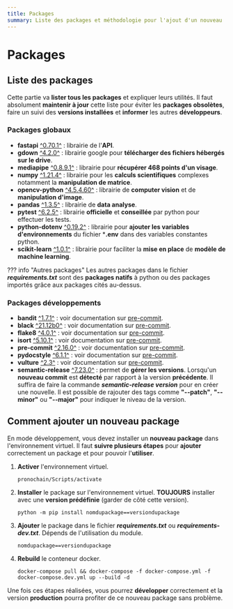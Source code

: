 ```yaml
---
title: Packages
summary: Liste des packages et méthodologie pour l'ajout d'un nouveau
---
```


# Packages

## Liste des packages

Cette partie va **lister tous les packages** et expliquer leurs utilités. Il faut absolument **maintenir à jour** cette liste pour éviter les **packages obsolètes**, faire un suivi des **versions installées** et **informer** les autres **développeurs**.

### Packages globaux

- **fastapi** [^0.70.1^](https://fastapi.tiangolo.com/) : librairie de l'**API**.
- **gdown** [^4.2.0^](https://github.com/wkentaro/gdown) : librairie google pour **télécharger des fichiers hébergés sur le drive**.
- **mediapipe** [^0.8.9.1^](https://mediapipe.dev/) : librairie pour **récupérer 468 points d'un visage**.
- **numpy** [^1.21.4^](https://numpy.org/) : librairie pour les **calculs scientifiques** complexes notamment la **manipulation de matrice**.
- **opencv-python** [^4.5.4.60^](https://opencv.org/) : librairie de **computer vision** et de **manipulation d'image**.
- **pandas** [^1.3.5^](https://pandas.pydata.org/) : librairie de **data analyse**.
- **pytest** [^6.2.5^](https://docs.pytest.org/en/6.2.x/) : librairie **officielle** et **conseillée** par python pour effectuer les tests.
- **python-dotenv** [^0.19.2^](https://pypi.org/project/python-dotenv/) : librairie pour **ajouter les variables d'environnements** du fichier ***.env** dans des variables constantes python.
- **scikit-learn** [^1.0.1^](https://scikit-learn.org/stable/) : librairie pour faciliter la **mise en place** de **modèle de machine learning**.

??? info "Autres packages"
    Les autres packages dans le fichier ***requirements.txt*** sont des **packages natifs** à python ou des packages importés grâce aux packages cités au-dessus.

### Packages développements

- **bandit** [^1.7.1^]() : voir documentation sur [pre-commit](../configuration/pre_commit.md).
- **black** [^21.12b0^]() : voir documentation sur [pre-commit](../configuration/pre_commit.md).
- **flake8** [^4.0.1^]() : voir documentation sur [pre-commit](../configuration/pre_commit.md).
- **isort** [^5.10.1^]() : voir documentation sur [pre-commit](../configuration/pre_commit.md).
- **pre-commit** [^2.16.0^]() : voir documentation sur [pre-commit](../configuration/pre_commit.md).
- **pydocstyle** [^6.1.1^]() : voir documentation sur [pre-commit](../configuration/pre_commit.md).
- **vulture** [^2.3^]() : voir documentation sur [pre-commit](../configuration/pre_commit.md).
- **semantic-release** [^7.23.0^]() : permet de **gérer les versions**. Lorsqu'un **nouveau commit** est **détecté** par rapport à la version **précédente**. Il suffira de faire la commande ***semantic-release version*** pour en créer une nouvelle. Il est possible de rajouter des tags comme **"--patch"**, **"--minor"** ou **"--major"** pour indiquer le niveau de la version.

## Comment ajouter un nouveau package

En mode développement, vous devez installer un **nouveau package** dans l'environnement virtuel. Il faut **suivre plusieurs étapes** pour **ajouter** correctement un package et pour pouvoir l'**utiliser**.

1. **Activer** l'environnement virtuel.
    ```shell
    pronochain/Scripts/activate
    ```


2. **Installer** le package sur l'environnement virtuel. **TOUJOURS** installer avec une **version prédéfinie** (garder de côté cette version).
    ```shell
    python -m pip install nomdupackage==versiondupackage
    ```

3. **Ajouter** le package dans le fichier ***requirements.txt*** ou ***requirements-dev.txt***. Dépends de l'utilisation du module.
    ```text
    nomdupackage==versiondupackage
    ```

4. **Rebuild** le conteneur docker.
    ```shell
    docker-compose pull && docker-compose -f docker-compose.yml -f docker-compose.dev.yml up --build -d
    ```

Une fois ces étapes réalisées, vous pourrez **développer** correctement et la version **production** pourra profiter de ce nouveau package sans problème.
